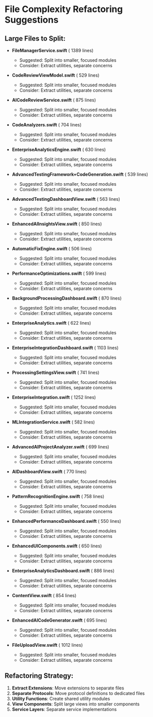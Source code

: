 # File Complexity Refactoring Suggestions

## Large Files to Split:
- **FileManagerService.swift** (    1389 lines)
  - Suggested: Split into smaller, focused modules
  - Consider: Extract utilities, separate concerns

- **CodeReviewViewModel.swift** (     529 lines)
  - Suggested: Split into smaller, focused modules
  - Consider: Extract utilities, separate concerns

- **AICodeReviewService.swift** (     875 lines)
  - Suggested: Split into smaller, focused modules
  - Consider: Extract utilities, separate concerns

- **CodeAnalyzers.swift** (     704 lines)
  - Suggested: Split into smaller, focused modules
  - Consider: Extract utilities, separate concerns

- **EnterpriseAnalyticsEngine.swift** (     630 lines)
  - Suggested: Split into smaller, focused modules
  - Consider: Extract utilities, separate concerns

- **AdvancedTestingFramework+CodeGeneration.swift** (     539 lines)
  - Suggested: Split into smaller, focused modules
  - Consider: Extract utilities, separate concerns

- **AdvancedTestingDashboardView.swift** (     563 lines)
  - Suggested: Split into smaller, focused modules
  - Consider: Extract utilities, separate concerns

- **EnhancedAIInsightsView.swift** (     850 lines)
  - Suggested: Split into smaller, focused modules
  - Consider: Extract utilities, separate concerns

- **AutomaticFixEngine.swift** (     506 lines)
  - Suggested: Split into smaller, focused modules
  - Consider: Extract utilities, separate concerns

- **PerformanceOptimizations.swift** (     599 lines)
  - Suggested: Split into smaller, focused modules
  - Consider: Extract utilities, separate concerns

- **BackgroundProcessingDashboard.swift** (     870 lines)
  - Suggested: Split into smaller, focused modules
  - Consider: Extract utilities, separate concerns

- **EnterpriseAnalytics.swift** (     622 lines)
  - Suggested: Split into smaller, focused modules
  - Consider: Extract utilities, separate concerns

- **EnterpriseIntegrationDashboard.swift** (    1103 lines)
  - Suggested: Split into smaller, focused modules
  - Consider: Extract utilities, separate concerns

- **ProcessingSettingsView.swift** (     741 lines)
  - Suggested: Split into smaller, focused modules
  - Consider: Extract utilities, separate concerns

- **EnterpriseIntegration.swift** (    1252 lines)
  - Suggested: Split into smaller, focused modules
  - Consider: Extract utilities, separate concerns

- **MLIntegrationService.swift** (     582 lines)
  - Suggested: Split into smaller, focused modules
  - Consider: Extract utilities, separate concerns

- **AdvancedAIProjectAnalyzer.swift** (     699 lines)
  - Suggested: Split into smaller, focused modules
  - Consider: Extract utilities, separate concerns

- **AIDashboardView.swift** (     770 lines)
  - Suggested: Split into smaller, focused modules
  - Consider: Extract utilities, separate concerns

- **PatternRecognitionEngine.swift** (     758 lines)
  - Suggested: Split into smaller, focused modules
  - Consider: Extract utilities, separate concerns

- **EnhancedPerformanceDashboard.swift** (     550 lines)
  - Suggested: Split into smaller, focused modules
  - Consider: Extract utilities, separate concerns

- **EnhancedUIComponents.swift** (     650 lines)
  - Suggested: Split into smaller, focused modules
  - Consider: Extract utilities, separate concerns

- **EnterpriseAnalyticsDashboard.swift** (     886 lines)
  - Suggested: Split into smaller, focused modules
  - Consider: Extract utilities, separate concerns

- **ContentView.swift** (     854 lines)
  - Suggested: Split into smaller, focused modules
  - Consider: Extract utilities, separate concerns

- **EnhancedAICodeGenerator.swift** (     695 lines)
  - Suggested: Split into smaller, focused modules
  - Consider: Extract utilities, separate concerns

- **FileUploadView.swift** (    1012 lines)
  - Suggested: Split into smaller, focused modules
  - Consider: Extract utilities, separate concerns

## Refactoring Strategy:
1. **Extract Extensions**: Move extensions to separate files
2. **Separate Protocols**: Move protocol definitions to dedicated files  
3. **Utility Functions**: Create shared utility modules
4. **View Components**: Split large views into smaller components
5. **Service Layers**: Separate service implementations


